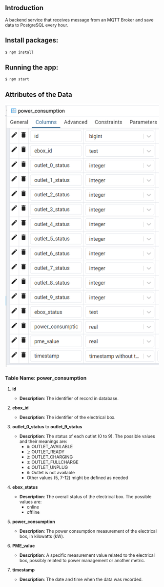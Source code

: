 ## Introduction
A backend service that receives message from an MQTT Broker and save data to PostgreSQL every hour.

## Install packages: 

```bash
$ npm install
```

## Running the app:

```bash
$ npm start
```

## Attributes of the Data
![Power_consumption](https://github.com/Duke0503/Evida/blob/main/Images/power_consumption.png?raw=true)

### Table Name: power_consumption

1. **id**
   - **Description**: The identifier of record in database.

2. **ebox_id**
   - **Description**: The identifier of the electrical box.

3. **outlet_0_status** to **outlet_9_status**
   - **Description**: The status of each outlet (0 to 9). The possible values and their meanings are:
     - `0`: OUTLET_AVAILABLE
     - `1`: OUTLET_READY
     - `2`: OUTLET_CHARGING
     - `3`: OUTLET_FULLCHARGE
     - `4`: OUTLET_UNPLUG
     - `6`: Outlet is not available
     - Other values (5, 7-12) might be defined as needed

4. **ebox_status**
   - **Description**: The overall status of the electrical box. The possible values are:
     - online
     - offline

5. **power_consumption**
   - **Description**: The power consumption measurement of the electrical box, in kilowatts (kW).

6. **PME_value**
   - **Description**: A specific measurement value related to the electrical box, possibly related to power management or another metric.

7. **timestamp**
   - **Description**: The date and time when the data was recorded.   




